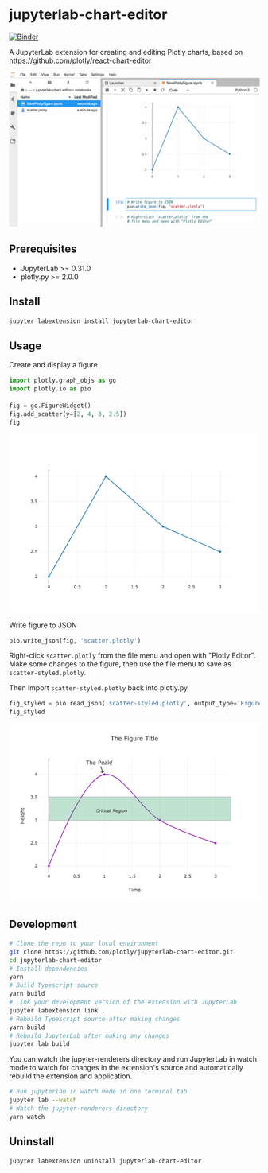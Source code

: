 # jupyterlab-chart-editor

[![Binder](https://beta.mybinder.org/badge.svg)](https://mybinder.org/v2/gh/plotly/jupyterlab-chart-editor/master?urlpath=lab/tree/notebooks)

A JupyterLab extension for creating and editing Plotly charts, based on https://github.com/plotly/react-chart-editor

![](notebooks/ChartEditorExample.gif)

## Prerequisites

* JupyterLab >= 0.31.0
* plotly.py >= 2.0.0

## Install

```bash
jupyter labextension install jupyterlab-chart-editor
```

## Usage

Create and display a figure

```python
import plotly.graph_objs as go
import plotly.io as pio

fig = go.FigureWidget()
fig.add_scatter(y=[2, 4, 3, 2.5])
fig
```
![](notebooks/scatter.png)

Write figure to JSON

```python
pio.write_json(fig, 'scatter.plotly')
```

Right-click `scatter.plotly` from the file menu and open with "Plotly Editor". Make some changes to the figure, then use the file menu to save as `scatter-styled.plotly`.

Then import `scatter-styled.plotly` back into plotly.py

```python
fig_styled = pio.read_json('scatter-styled.plotly', output_type='FigureWidget')
fig_styled
```
![](notebooks/scatter-styled.png)

## Development

```bash
# Clone the repo to your local environment
git clone https://github.com/plotly/jupyterlab-chart-editor.git
cd jupyterlab-chart-editor
# Install dependencies
yarn
# Build Typescript source
yarn build
# Link your development version of the extension with JupyterLab
jupyter labextension link .
# Rebuild Typescript source after making changes
yarn build
# Rebuild JupyterLab after making any changes
jupyter lab build
```

You can watch the jupyter-renderers directory and run JupyterLab in watch mode to watch for changes in the extension's source and automatically rebuild the extension and application.

```bash
# Run jupyterlab in watch mode in one terminal tab
jupyter lab --watch
# Watch the jupyter-renderers directory
yarn watch
```

## Uninstall

```bash
jupyter labextension uninstall jupyterlab-chart-editor
```

